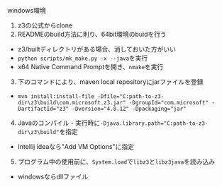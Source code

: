 windows環境
1. z3の公式からclone
2. READMEのbuild方法に則り、64bit環境のbuidを行う
  - z3/builtディレクトリがある場合、消しておいた方がいい
  - `python scripts/mk_make.py -x --java`を実行
  - x64 Native Command Promptを開き、`nmake`を実行
3. 下のコマンドにより、maven local repositoryにjarファイルを登録
  - `mvn install:install-file -Dfile="C:path-to-z3-dir\z3\build\com.microsoft.z3.jar" -DgroupId="com.microsoft" -DartifactId="z3" -Dversion="4.8.12" -Dpackaging="jar"`
4. Javaのコンパイル・実行時に`-Djava.library.path="C:path-to-z3-dir\z3\build"`を指定
  - Intellij ideaなら"Add VM Options"に指定
5. プログラム中の使用前に、`System.load`で`libz3`と`libz3java`を読み込み
  - windowsならdllファイル
